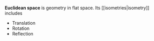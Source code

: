 **Euclidean space** is geometry in flat space. Its [[isometries|isometry]] includes

* Translation
* Rotation
* Reflection